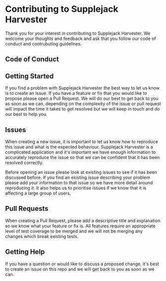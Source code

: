 # Contributing to Supplejack Harvester

Thank you for your interest in contributing to Supplejack Harvester. We welcome your thoughts and feedback and ask that you follow our code of conduct and contrubuting guidelines.

## Code of Conduct



## Getting Started

If you find a problem with Supplejack Harvester the best way to let us know is to create an Issue. If you have a feature or fix that you would like to propose please open a Pull Request. We will do our best to get back to you as soon as we can, depending on the complexity of the issue or pull request will impact the time it takes to get resolved but we will keep in touch and do our best to help you.

## Issues

When creating a new issue, it is important to let us know how to reproduce this issue and what is the expected behaviour. Supplejack Harvester is a complicated application and it's important we have enough information to accurately reproduce the issue so that we can be confident that it has been resolved correctly. 

Before opening an issue please look at existing issues to see if it has been discussed before. If you find an existing issue describing your problem please add your information to that issue so we have more detail around reproducing it. It also helps us to prioritise issues if we know that it is affecting a large group of users. 

## Pull Requests

When creating a Pull Request, please add a descriptive title and explanation so we know what your feature or fix is. All features require an appropriate level of test coverage to be merged and we will not be merging any changes which break existing tests. 

## Getting Help

If you have a question or would like to discuss a proposed change, it's best to create an issue on this repo and we will get back to you as soon as we can. 



